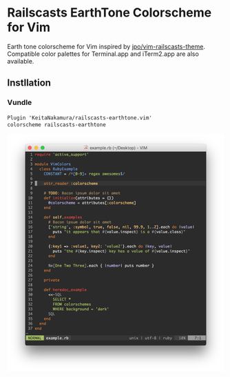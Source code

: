 # Railscasts EarthTone Colorscheme for Vim

Earth tone colorscheme for Vim inspired by [jpo/vim-railscasts-theme](https://github.com/jpo/vim-railscasts-theme). Compatible color palettes for Terminal.app and iTerm2.app are also available.

## Instllation

### Vundle

```vim:~/.vimrc
Plugin 'KeitaNakamura/railscasts-earthtone.vim'
colorscheme railscasts-earthtone
```

<img src="https://github.com/KeitaNakamura/railscasts-earthtone.vim/blob/master/Screenshot.png" width="640">
